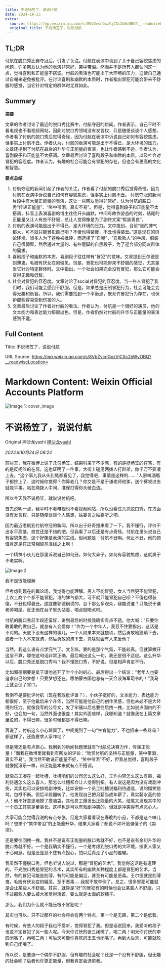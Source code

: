 ```yaml
---
title: 不说杨笠了，说说付航
date: 2024-10-25
extra:
  source: https://mp.weixin.qq.com/s/8VbZvcnGxzVjCXc2bWvOBQ?__readwiseLocation=
  original_title: 不说杨笠了，说说付航
---
```

## TL;DR
付航在脱口秀比赛夺冠后，引发了关注。付航在表演中谈到了关于自己容貌焦虑的问题，许多网友认为他的表演非常好，笑中带泪。然而并不是所有人都认同这一点，觉得喜剧和正能量不搭调。付航的表演也可能出于大环境的压力，迫使自己通过自嘲来避免被批评。在讨论喜剧和幽默的本质时，作者指出冒犯可能会带来不舒服的感觉，当它针对特定的群体时尤其如此。
## Summary
**摘要**

文章的作者讨论了最近的脱口秀比赛中，付航夺冠的新闻。作者表示，自己平时不看电视也不看视频网站，因此对脱口秀领域没有发言权，只是随便谈谈个人感想。作者看了付航的脱口秀后觉得奇怪，因为付航在表演中诉说自己如何有容貌焦虑，但事实上付航不丑。作者认为，付航的表演可能是出于不得已，是大环境的压力。文章还提到了付航在最后的升华与正能量的表演，也让作者感到不适。作者认为，喜剧段子和正能量不太搭调。文章最后讨论了喜剧段子和幽默的本质，以及社会对冒犯的容忍度。作者认为，有趣的社会可能会有冒犯的存在，但也会有更高的文化和智慧。

**要点总结**

1.  付航夺冠的新闻引起了作者的关注，作者看了付航的脱口秀后觉得奇怪。因为付航在表演中诉说自己如何有容貌焦虑，但事实上付航不丑。 付航夺冠的新闻片段中有大量正能量的表演，这让一些网友觉得非常好，认为付航的脱口秀“传递正能量”、“笑中带泪，真实不易”。但是，觉得喜剧段子和正能量不太搭调，抖音上表演喜剧的博主往往开头幽默，中间有故作姿态的时刻，结尾的正能量又让人有些不舒服，总让人觉得像是为了剧终文案“假装善良”。
2.  付航的表演可能是出于不得已，是大环境的压力。文中提到，目前“谁的脾气都大，可不就只能冒犯自己呗？不傻也得装傻，不丑也得装丑。”这是现在的舆论环境，很多人为了避免被批评，而选择了“自嘲”，“自欺欺人”的手段，假装自己很弱智，然后通过大量的、有些蹩脚的自黑段子，为了迎合部分网友群体的需求。
3. 喜剧段子和幽默的本质，喜剧段子往往带有“冒犯”的意味。文章提到王尔德是刻薄鬼，毛姆有厌女症的偏见。但是，冒犯也可能带来不舒服的感觉，尤其是当它针对特定群体时。文中指出，一个社会如果完全没有冒犯，那么它可能会变得无趣和低智。
4.  社会对冒犯的容忍度。文章讨论了social对冒犯的容忍度。当一些人冒犯了我们时，我们可能会感到不舒服。但是，如果总是压制冒犯行为，社会可能会变得无趣和低智。所以，我们需要找到一个平衡点，既允许冒犯行为存在，也保护那些容易受到伤害的人。
5.    文章最后讨论了作者对付航的看法。作者认为，付航是一个很好的演员，他的文本能力和表达能力都很出色。但是，作者仍然对付航的升华与正能量的表演感到不适。
## Full Content
Title: 不说杨笠了，说说付航

URL Source: https://mp.weixin.qq.com/s/8VbZvcnGxzVjCXc2bWvOBQ?__readwiseLocation=

Markdown Content:
Weixin Official Accounts Platform
===============

             

 

![Image 1: cover_image](https://mmbiz.qpic.cn/mmbiz_jpg/4JuR3CjricibNibAkPkdE7wScJMTxN3WynbDC0WBPTOHoMQ2swW32Mn8xERZvxkO4kwbU06QZHu1afTqbBoficcUxw/0?wx_fmt=jpeg)

不说杨笠了，说说付航
==========

Original 押沙龙yashl [押沙龙yashl](javascript:void(0);)

_2024年10月24日 09:24_

前些天，我在微博上说了几句杨笠，结果引来了不少骂，有的是挺杨笠的在骂，有的是反杨笠的在骂。这也证明了一件事，大街上碰见两拨人打群架，你千万不要凑上去，“这个事儿我从头到尾都看见了，我觉得吧，事情是这样的…….”人家啤酒瓶子都抄上了，这时候你觉得？你算老几？你又是不是于谦老师他爹，送个裤衩过去就能平事。站在两拨人中间，准保打得你头破血流。  
  
所以今天我不说杨笠，就说说付航吧。

首先说明一点，我平时不看电视也不看视频网站，所以没看过几次脱口秀，在方面没有发言权，只是随便谈谈个人感想，姑妄言之姑妄听之吧。

因为最近老刷到付航夺冠的新闻，所以出于好奇搜来看了一下。我不懂行，评价不出水平高低，直觉还是不错的吧。但我看了以后还是有点奇怪。付航在里头说自己有容貌焦虑，这个好像是表演的主线。但问题是：付航不丑啊。何止不丑，他的颜值肯定是在正常相貌基准线之上啊！

一个精神小伙儿在那里诉说自己如何丑，如何大鼻子，如何有容貌焦虑，这就属于不老实啊。

![Image 2](https://mmbiz.qpic.cn/mmbiz_png/4JuR3CjricibNibAkPkdE7wScJMTxN3WynbQr1CCeA6BkiauNNIjzuMnZwjJA7dibsItSnZhW73sVmg8gxoLPHd0UZA/640?wx_fmt=png&from=appmsg)

我不是很能理解

但考虑到现在的舆论场，我觉得也能理解。男人不能冒犯，女人当然更不能冒犯，士农工商个个都不能冒犯，谁的脾气都大，可不就只能冒犯自己呗？不傻也得装傻，不丑也得装丑。这就像郭德纲说的，台下那么多观众，我能说谁？只能说于谦老师喝尿。反正他在台子里头站着，喝点就喝点吧。

付航的脱口秀前半段还蛮好，讲到最后的时候我确实有点不适。他大喊：“只要你敢勇敢的做自己，就总有人会爱你！”作为一个中年人，我忍不住要指出，这话是不对的。天底下没有这样的事儿。一个人如果本来就猥琐，然后勇敢地猥琐下去，或者一个人本来就渣，然后勇敢的渣下去，凭啥就会有人来爱他？

当然，我这么说有点学究气了。文艺嘛，要的是那个气氛，不能较真。但就算撇开这层不算，哪怕这句话非常正确，最后喊出这么一句，我还是很不适应。这么升华以后，脱口秀还是脱口秀吗？我不懂脱口秀，不好说，但是相声肯定不行。

比如郭德纲要是拿于谦他爸开了半个小时的心，最后得出一个结论：“老年人也要追求自己的梦想！只要梦想还在，哪怕蒙古国也总有一天会设海军司令的！”我马上就会倒了胃口。

我倒不是要批评付航（现在我敢批评谁？），小伙子挺好的，文本能力，表达能力都很好，至于他最后来个升华，当然可能是他自己的创作灵感，但也未必不是大环境的压力。就像我写的公号文，发了牢骚以后总要往后拽一拽，比如说点国内的不好，也会加一句，当然外面也很差！其实外面啥样，我哪知道？就像我在上篇文章里说的，不得已嘛，很多时候都是不得已嘛。

再说了，付航这么小心翼翼了，中间提到了一句“生育能力”，不也招来一些骂吗？都这样了，还能要求人家咋地？

但是我还是有点担心。我刷到的新闻标题里就有“付航总决赛力作，传递正能量！”而我在微博里就看到有网友的评论：“欣赏付航的坚持与正能量，笑中带泪，真实不易”。我当然不敢说正能量不好，“笑中带泪”不好，但我总觉得，喜剧段子就像摇滚乐一样，和正能量本来就有点不搭调。

就像员工凑在一起吐槽，吐槽咱们的公司怎么这么好，工作内容怎么这么有趣，福利待遇怎么这么喜人，那怎么吐槽都会让人觉得别扭。有人说这是因为没有戏剧冲突，其实也可以安排戏剧冲突，比如安排一个员工吐槽说福利待遇低，说的嬉笑怒骂，包袱不断。但后半段翻转了，他发现自己把月薪当成年薪了，真实薪水高的惊人！他不好意思地摸了摸脑袋，其他员工爆发出正能量的大笑，结尾又发现其中的一个员工其实是董事长。这样也是可以有戏剧冲突的，但就是冲突得有点恶心人。

大家可能会觉得我说的有点夸张，但是大家看看现在春晚的小品，不都是这个味儿吗？想来个“笑中带泪”的正能量升华，结果大家看了都说不如坏蛋骗傻子的《卖拐》。

还是要往回拽一拽。我并不是说有正能量的脱口秀就不好，也不是说有金句升华的脱口秀就不好。一个是我确实不懂行，一个是考虑到脱口秀的大环境，指责人家又于心何忍。但是还是忍不住有点担心，怕以后真走了小品的覆辙。

我虽然不懂脱口秀，但也听说人说过，那是“冒犯的艺术”。我觉得这话是有道理的。不光脱口秀是冒犯的艺术，其实所有的幽默某种程度上都是冒犯的艺术。当然，有的冒犯可能是刻薄，有的可能是偏见，甚至有可能是恶毒。王尔德就是刻薄鬼，毛姆有厌女症的偏见，至于恶毒…..我就不敢举例了。总之，很多冒犯可能就是会让某些人不舒服。其实，就算是“好”的冒犯有的时候也会让某些人不舒服，只不过那些人要么被大家觉得活该，要么就是太面的软柿子。

那么，我们为什么就不能压根不冒犯呢？

其实也可以。只不过那样的社会将会有两个特点，第一个是无趣，第二个是低智。

有时候，有些人的段子我也不爱听，觉得冒犯了我。但是话说回来，我爱听的段子也说不定冒犯了另一些人呢。今天你讨厌的张三闭嘴了，喝二两！明天你讨厌的李四闭嘴了，再喝二两！可后天可能你喜欢的王五也闭嘴了。再到大后天，可能就轮到自己闭嘴了。

所以说，是要选一个偶尔不舒服，但有趣的社会呢？还是一个没有不舒服，但无趣的社会呢？后者也许更正能量，但我肯定会选前者。

